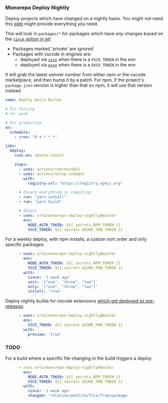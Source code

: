 ### Monorepo Deploy Nightly

Deploy projects which have changed on a nightly basis. You might not need this [pleb](https://github.com/wixplosives/pleb) might provide everything you need.

This will look in `packages/*` for packages which have _any_ changes based on the [`since` option in git](https://www.git-scm.com/docs/git-log#_commit_limiting):
 
 - Packages marked 'private' are ignored
 - Packages with vscode in engines are:
   - deployed via [`vsce`](https://code.visualstudio.com/api/working-with-extensions/publishing-extension) when there is a `VSCE_TOKEN` in the env
   - deployed via [`ovsx`](https://www.npmjs.com/package/ovsx) when there is a `OVSX_TOKEN` in the env

It will grab the latest semver number from either npm or the vscode marketplace, and then bump it by a patch. For npm, if the project's `package.json` version is higher than that on npm, it will use that version instead.

```yml
name: Deploy Daily Builds

# For testing
# on: push

# For production
on:
  schedule:
    - cron: "0 4 * * *"

jobs:
  deploy:
    runs-on: ubuntu-latest

    steps:
      - uses: actions/checkout@v2
      - uses: actions/setup-node@v1
        with:
          registry-url: "https://registry.npmjs.org"

      # Ensure everything is compiling
      - run: "yarn install"
      - run: "yarn build"

      # Shipit
      - uses: orta/monorepo-deploy-nightly@master
        env:
          NODE_AUTH_TOKEN: ${{ secrets.NPM_TOKEN }}
          VSCE_TOKEN: ${{ secrets.AZURE_PAN_TOKEN }}
```

For a weekly deploy, with npm installs, a custom sort order and only specific packages:

```yml
      - uses: orta/monorepo-deploy-nightly@master
        env:
          NODE_AUTH_TOKEN: ${{ secrets.NPM_TOKEN }}
          VSCE_TOKEN: ${{ secrets.AZURE_PAN_TOKEN }}
        with: 
          since: '1 week ago'
          sort: '["one", "three", "two"]'
          only: '["one", "three", "two"]'
          install: 'true'
```

Deploy nightly builds for vscode extensions [which get deployed as pre-releases](https://code.visualstudio.com/updates/v1_63#_pre-release-extensions):


```yml
      - uses: orta/monorepo-deploy-nightly@master
        env:
          VSCE_TOKEN: ${{ secrets.AZURE_PAN_TOKEN }}
        with: 
          preview: 'true'
```

### TODO

For a build where a specific file changing in the build triggers a deploy

```yml
      - uses orta/monorepo-deploy-nightly@master
        env:
          NODE_AUTH_TOKEN: ${{ secrets.NPM_TOKEN }}
          VSCE_TOKEN: ${{ secrets.AZURE_PAN_TOKEN }}
        with: 
          since: '1 week ago'
          changed: "relative/path/to/file/from/package'
```
